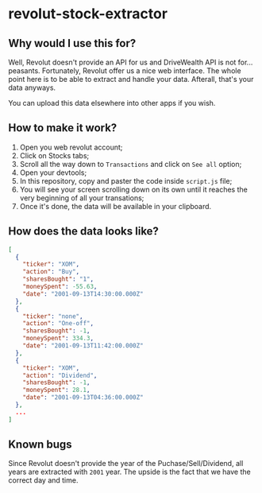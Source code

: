 # revolut-stock-extractor

## Why would I use this for?

Well, Revolut doesn't provide an API for us and DriveWealth API is not for... peasants. Fortunately, Revolut offer us a nice web interface.
The whole point here is to be able to extract and handle your data. Afterall, that's your data anyways.

You can upload this data elsewhere into other apps if you wish.

## How to make it work?

1. Open you web revolut account;
2. Click on Stocks tabs;
3. Scroll all the way down to `Transactions` and click on `See all` option;
4. Open your devtools;
5. In this repository, copy and paster the code inside `script.js` file;
6. You will see your screen scrolling down on its own until it reaches the very beginning of all your transations;
7. Once it's done, the data will be available in your clipboard.

## How does the data looks like?

```json
[
  {
    "ticker": "XOM",
    "action": "Buy",
    "sharesBought": "1",
    "moneySpent": -55.63,
    "date": "2001-09-13T14:30:00.000Z"
  },
  {
    "ticker": "none",
    "action": "One-off",
    "sharesBought": -1,
    "moneySpent": 334.3,
    "date": "2001-09-13T11:42:00.000Z"
  },
  {
    "ticker": "XOM",
    "action": "Dividend",
    "sharesBought": -1,
    "moneySpent": 28.1,
    "date": "2001-09-13T04:36:00.000Z"
  },
  ...
]
```

## Known bugs

Since Revolut doesn't provide the year of the Puchase/Sell/Dividend, all years are extracted with `2001` year. The upside is the fact that we have the correct day and time.
